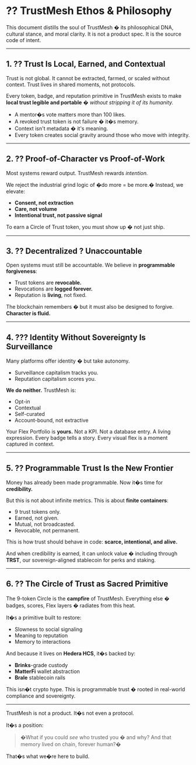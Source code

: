# ?? TrustMesh Ethos & Philosophy

This document distills the soul of TrustMesh � its philosophical DNA, cultural stance, and moral clarity. It is not a product spec. It is the source code of intent.

---

## 1. ?? Trust Is Local, Earned, and Contextual

Trust is not global. It cannot be extracted, farmed, or scaled without context. Trust lives in shared moments, not protocols.

Every token, badge, and reputation primitive in TrustMesh exists to make **local trust legible and portable** � *without stripping it of its humanity.*

* A mentor�s vote matters more than 100 likes.
* A revoked trust token is not failure � it�s memory.
* Context isn't metadata � it's meaning.
* Every token creates social gravity around those who move with integrity.

---

## 2. ?? Proof-of-Character vs Proof-of-Work

Most systems reward output. TrustMesh rewards *intention.*

We reject the industrial grind logic of �do more = be more.� Instead, we elevate:

* **Consent, not extraction**
* **Care, not volume**
* **Intentional trust, not passive signal**

To earn a Circle of Trust token, you must show up � not just ship.

---

## 3. ?? Decentralized ? Unaccountable

Open systems must still be accountable. We believe in **programmable forgiveness**:

* Trust tokens are **revocable.**
* Revocations are **logged forever.**
* Reputation is **living**, not fixed.

The blockchain remembers � but it must also be designed to forgive. **Character is fluid.**

---

## 4. ??? Identity Without Sovereignty Is Surveillance

Many platforms offer identity � but take autonomy.

* Surveillance capitalism tracks you.
* Reputation capitalism scores you.

**We do neither.** TrustMesh is:

* Opt-in
* Contextual
* Self-curated
* Account-bound, not extractive

Your Flex Portfolio is **yours.** Not a KPI. Not a database entry. A living expression. Every badge tells a story. Every visual flex is a moment captured in context.

---

## 5. ?? Programmable Trust Is the New Frontier

Money has already been made programmable.
Now it�s time for **credibility.**

But this is not about infinite metrics.
This is about **finite containers**:

* 9 trust tokens only.
* Earned, not given.
* Mutual, not broadcasted.
* Revocable, not permanent.

This is how trust should behave in code: **scarce, intentional, and alive.**

And when credibility is earned, it can unlock value � including through **TRST**, our sovereign-aligned stablecoin for perks and staking.

---

## 6. ?? The Circle of Trust as Sacred Primitive

The 9-token Circle is the **campfire** of TrustMesh. Everything else � badges, scores, Flex layers � radiates from this heat.

It�s a primitive built to restore:

* Slowness to social signaling
* Meaning to reputation
* Memory to interactions

And because it lives on **Hedera HCS**, it�s backed by:

* **Brinks**-grade custody
* **MatterFi** wallet abstraction
* **Brale** stablecoin rails

This isn�t crypto hype. This is programmable trust � rooted in real-world compliance and sovereignty.

---

TrustMesh is not a product.
It�s not even a protocol.

It�s a position:

> �What if you could *see* who trusted you � and why? And that memory lived on chain, forever human?�

That�s what we�re here to build.

